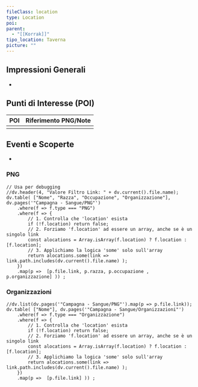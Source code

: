 ```yaml
---
fileClass: location
type: Location
poi:
parent:
  - "[[Korrak]]"
tipo_location: Taverna
picture: ""
---
```


## Impressioni Generali
* 

## Punti di Interesse (POI)
| POI | Riferimento PNG/Note |
| :-- | :------------------- |
|     |                      |

## Eventi e Scoperte
*

### PNG
```dataviewjs
// Usa per debugging
//dv.header(4, "Valore Filtro Link: " + dv.current().file.name);
dv.table( ["Nome", "Razza", "Occupazione", "Organizzazione"], dv.pages('"Campagna - Sangue/PNG"')
	.where(f => f.type === "PNG")
	.where(f => {
		// 1. Controlla che 'location' esista 
		if (!f.location) return false; 
		// 2. Forziamo 'f.location' ad essere un array, anche se è un singolo link 
		const alocations = Array.isArray(f.location) ? f.location : [f.location]; 
		// 3. Applichiamo la logica 'some' solo sull'array 
		return alocations.some(link => link.path.includes(dv.current().file.name) );
	})
	.map(p =>  [p.file.link, p.razza, p.occupazione , p.organizzazione] )) ;

```

### Organizzazioni
```dataviewjs
//dv.list(dv.pages('"Campagna - Sangue/PNG"').map(p => p.file.link));
dv.table( ["Nome"], dv.pages('"Campagna - Sangue/Organizzazioni"')
	.where(f => f.type === "Organizzazione")
	.where(f => {
		// 1. Controlla che 'location' esista 
		if (!f.location) return false; 
		// 2. Forziamo 'f.location' ad essere un array, anche se è un singolo link 
		const alocations = Array.isArray(f.location) ? f.location : [f.location]; 
		// 3. Applichiamo la logica 'some' solo sull'array 
		return alocations.some(link => link.path.includes(dv.current().file.name) );
	})
	.map(p =>  [p.file.link] )) ;


```